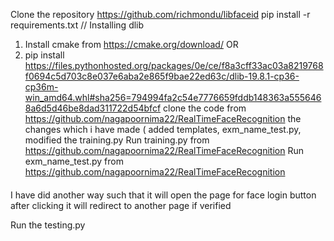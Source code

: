 Clone the repository https://github.com/richmondu/libfaceid
pip install -r requirements.txt
// Installing dlib
1. Install cmake from https://cmake.org/download/ OR
2. pip install https://files.pythonhosted.org/packages/0e/ce/f8a3cff33ac03a8219768f0694c5d703c8e037e6aba2e865f9bae22ed63c/dlib-19.8.1-cp36-cp36m-win_amd64.whl#sha256=794994fa2c54e7776659fddb148363a5556468a6d5d46be8dad311722d54bfcf
clone the code from  https://github.com/nagapoornima22/RealTimeFaceRecognition  the changes which i have made ( added templates, exm_name_test.py, modified the training.py 
Run training.py from  https://github.com/nagapoornima22/RealTimeFaceRecognition
Run exm_name_test.py  from  https://github.com/nagapoornima22/RealTimeFaceRecognition

####
 I have did another way such that it will open the page for face login button after clicking it will redirect to another page if verified
 
 Run the testing.py
